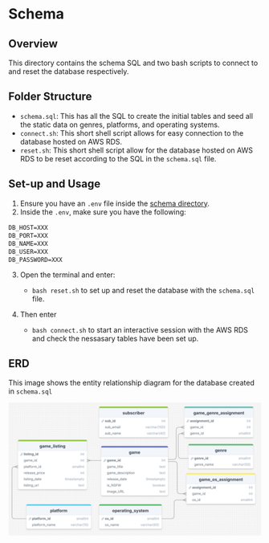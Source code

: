 # Schema

## Overview

This directory contains the schema SQL and two bash scripts to connect to and reset the database respectively.

## Folder Structure

- `schema.sql`: This has all the SQL to create the initial tables and seed all the static data on genres, platforms, and operating systems.
- `connect.sh`: This short shell script allows for easy connection to the database hosted on AWS RDS.
- `reset.sh`: This short shell script allow for the database hosted on AWS RDS to be reset according to the SQL in the `schema.sql` file.

## Set-up and Usage

1. Ensure you have an `.env` file inside the [schema directory](../schema).
2. Inside the `.env`, make sure you have the following:

```
DB_HOST=XXX
DB_PORT=XXX
DB_NAME=XXX
DB_USER=XXX
DB_PASSWORD=XXX
```

3. Open the terminal and enter:
    - ```bash reset.sh``` to set up and reset the database with the `schema.sql` file.

4. Then enter
    - ```bash connect.sh``` to start an interactive session with the AWS RDS and check the nessasary tables have been set up.

## ERD

This image shows the entity relationship diagram for the database created in `schema.sql`

![ERD](../ERD.png)